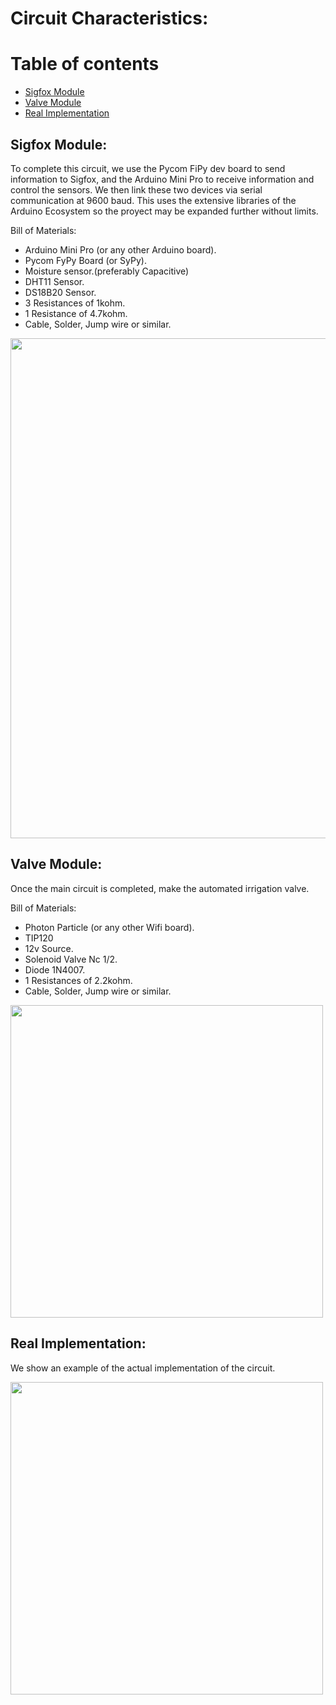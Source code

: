 # Circuit Characteristics:

# Table of contents
* [Sigfox Module](#sigfox-module)
* [Valve Module](#valve-module)
* [Real Implementation](#real-implementation)

## Sigfox Module: 

To complete this circuit, we use the Pycom FiPy dev board to send information to Sigfox, and the Arduino Mini Pro to receive information and control the sensors. We then link these two devices via serial communication at 9600 baud. This uses the extensive libraries of the Arduino Ecosystem so the proyect may be expanded further without limits.

Bill of Materials:

- Arduino Mini Pro (or any other Arduino board).
- Pycom FyPy Board (or SyPy).
- Moisture sensor.(preferably Capacitive)
- DHT11 Sensor.
- DS18B20 Sensor.
- 3 Resistances of 1kohm.
- 1 Resistance of 4.7kohm.
- Cable, Solder, Jump wire or similar.

<img src="https://image.ibb.co/kqWAb8/Agrofox_bb.png" width="800">

## Valve Module: 

Once the main circuit is completed, make the automated irrigation valve.

Bill of Materials:

- Photon Particle (or any other Wifi board).
- TIP120
- 12v Source.
- Solenoid Valve Nc 1/2.
- Diode 1N4007.
- 1 Resistances of 2.2kohm.
- Cable, Solder, Jump wire or similar.

<img src="https://image.ibb.co/eJodM8/Circuit_Agrovalve.png" width="500">

## Real Implementation: 

We show an example of the actual implementation of the circuit.

<img src="https://image.ibb.co/go3g8o/20180727_193833006_i_OS.jpg" width="500">
